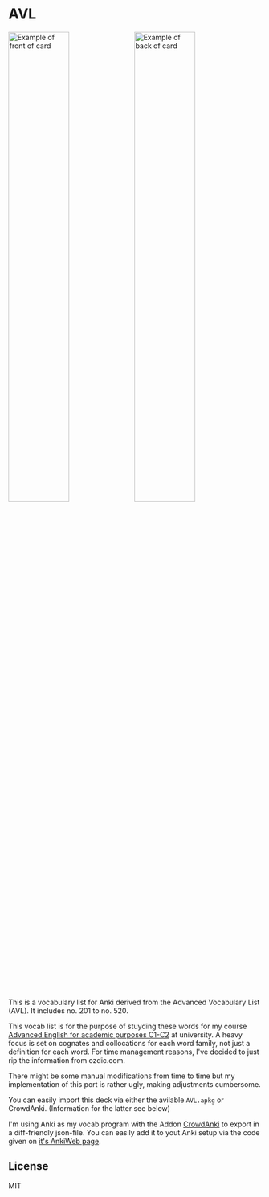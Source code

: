 # AVL

<img src="/../assets/total_front.png" alt="Example of front of card" width="49%"> <img src="/../assets/total_back.png" alt="Example of back of card" width="49%">

This is a vocabulary list for Anki derived from the Advanced Vocabulary List (AVL). It includes no. 201 to no. 520.

This vocab list is for the purpose of stuyding these words for my course [Advanced English for academic purposes C1-C2](https://www.sprachenzentrum.uzh.ch/de/angebot/Kursdetail.html?sprachid=sprache:englisch&targetgpid=zielgruppe:studentETHZ&kursnr=217424a3-e447-4531-9d39-3b04ea63006e) at university.
A heavy focus is set on cognates and collocations for each word family, not just a definition for each word. For time management reasons, I've decided to just rip the information from ozdic.com.

There might be some manual modifications from time to time but my implementation of this port is rather ugly, making adjustments cumbersome.

You can easily import this deck via either the avilable `AVL.apkg` or CrowdAnki. (Information for the latter see below)

I'm using Anki as my vocab program with the Addon [CrowdAnki](https://github.com/Stvad/CrowdAnki) to export in a diff-friendly json-file. You can easily add it to yout Anki setup via the code given on [it's AnkiWeb page](https://ankiweb.net/shared/info/1788670778).

## License

MIT
